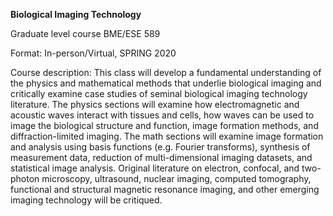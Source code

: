<!-- ---
title: "Biological Imaging Technology"
collection: teaching
type: "Graduate Course"
permalink: /teaching/2020-spring-teaching-1
venue: "Washington University in St.Louis, Department of Biomedical Engineering/ Department of Electrical and Systems Engineering"
--- -->
**Biological Imaging Technology**

Graduate level course BME/ESE 589

Format: In-person/Virtual, SPRING 2020

Course description: This class will develop a fundamental understanding of the physics and mathematical methods that underlie biological imaging and critically examine case studies of seminal biological imaging technology literature. The physics sections will examine how electromagnetic and acoustic waves interact with tissues and cells, how waves can be used to image the biological structure and function, image formation methods, and diffraction-limited imaging. The math sections will examine image formation and analysis using basis functions (e.g. Fourier transforms), synthesis of measurement data, reduction of multi-dimensional imaging datasets, and statistical image analysis. Original literature on electron, confocal, and two-photon microscopy, ultrasound, nuclear imaging, computed tomography, functional and structural magnetic resonance imaging, and other emerging imaging technology will be critiqued.


